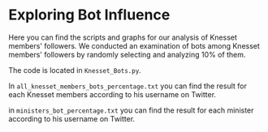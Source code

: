 # Exploring Bot Influence

Here you can find the scripts and graphs for our analysis of Knesset members' followers. We conducted an examination of bots among Knesset members' followers by randomly selecting and analyzing 10% of them. 

The code is located in `Knesset_Bots.py`.

In `all_knesset_members_bots_percentage.txt` you can find the result for each Knesset members according to his username on Twitter. 

in `ministers_bot_percentage.txt` you can find the result for each minister according to his username on Twitter. 
